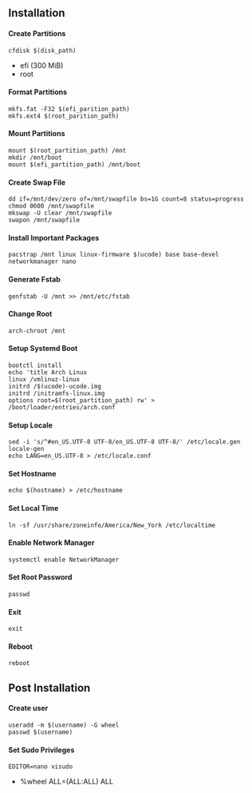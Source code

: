## Installation

#### Create Partitions

```
cfdisk $(disk_path)
```

- efi (300 MiB)
- root

#### Format Partitions

```
mkfs.fat -F32 $(efi_parition_path)
mkfs.ext4 $(root_parition_path)
```

#### Mount Partitions

```
mount $(root_partition_path) /mnt
mkdir /mnt/boot
mount $(efi_partition_path) /mnt/boot
```

#### Create Swap File

```
dd if=/mnt/dev/zero of=/mnt/swapfile bs=1G count=8 status=progress
chmod 0600 /mnt/swapfile
mkswap -U clear /mnt/swapfile
swapon /mnt/swapfile
```

#### Install Important Packages

```
pacstrap /mnt linux linux-firmware $(ucode) base base-devel networkmanager nano
```

#### Generate Fstab

```
genfstab -U /mnt >> /mnt/etc/fstab
```

#### Change Root

```
arch-chroot /mnt
```

#### Setup Systemd Boot

```
bootctl install
echo 'title Arch Linux
linux /vmlinuz-linux
initrd /$(ucode)-ucode.img
initrd /initramfs-linux.img
options root=$(root_partition_path) rw' > /boot/loader/entries/arch.conf
```

#### Setup Locale

```
sed -i 's/^#en_US.UTF-8 UTF-8/en_US.UTF-8 UTF-8/' /etc/locale.gen
locale-gen
echo LANG=en_US.UTF-8 > /etc/locale.conf
```

#### Set Hostname

```
echo $(hostname) > /etc/hostname
```

#### Set Local Time

```
ln -sf /usr/share/zoneinfo/America/New_York /etc/localtime
```

#### Enable Network Manager

```
systemctl enable NetworkManager
```

#### Set Root Password

```
passwd
```

#### Exit

```
exit
```

#### Reboot

```
reboot
```

## Post Installation

#### Create user

```
useradd -m $(username) -G wheel
passwd $(username)
```

#### Set Sudo Privileges

```
EDITOR=nano visudo
```

- %wheel ALL=(ALL:ALL) ALL
